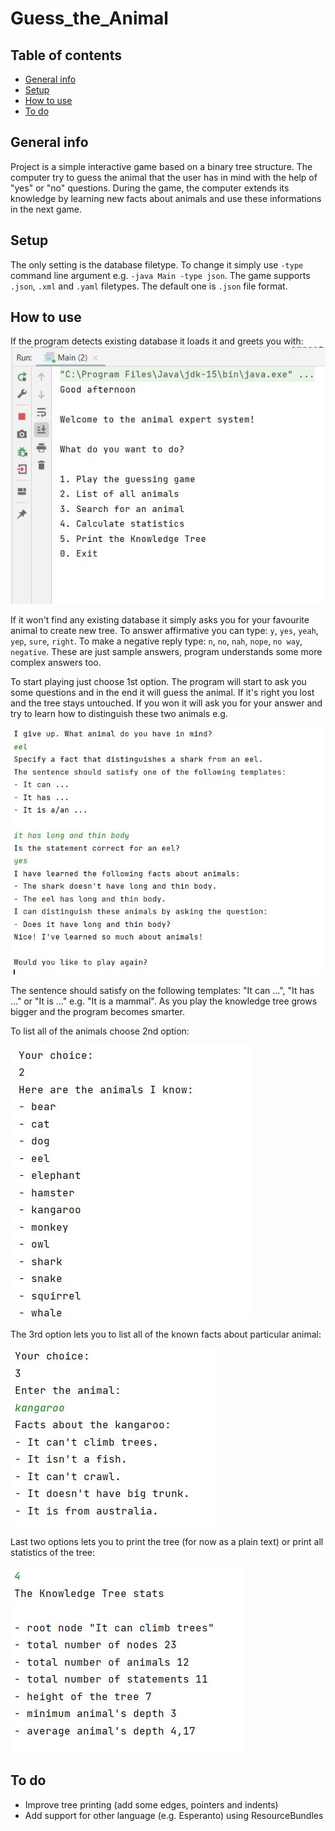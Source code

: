 # Guess_the_Animal
## Table of contents
* [General info](#general-info)
* [Setup](#setup)
* [How to use](#how-to-use)
* [To do](#to-do)
## General info
Project is a simple interactive game based on a binary tree structure. The computer try to guess the animal that the user has in mind with the help of "yes" or "no" questions. During the game, the computer extends its knowledge by learning new facts about animals and use these informations in the next game.
## Setup
The only setting is the database filetype. To change it simply use `-type` command line argument e.g. `-java Main -type json`. The game supports `.json`, `.xml` and `.yaml` filetypes. The default one is `.json` file format.
## How to use
If the program detects existing database it loads it and greets you with:
![Greetings](/images/greeting.JPG)

If it won't find any existing database it simply asks you for your favourite animal to create new tree.
To answer affirmative you can type: `y`, `yes`, `yeah`, `yep`, `sure`, `right`.
To make a negative reply type: `n`, `no`, `nah`, `nope`, `no way`, `negative`. 
These are just sample answers, program understands some more complex answers too.

To start playing just choose 1st option. The program will start to ask you some questions and in the end it will guess the animal. If it's right you lost and the tree stays untouched. If you won it will ask you for your answer and try to learn how to distinguish these two animals e.g.

![Distinguish question](/images/distinguish.JPG)

The sentence should satisfy on the following templates: "It can ...", "It has ..." or "It is ..." e.g. "It is a mammal". As you play the knowledge tree grows bigger and the program becomes smarter.

To list all of the animals choose 2nd option:

![List animals](/images/list.JPG)

The 3rd option lets you to list all of the known facts about particular animal:

![Facts about particular animal](/images/facts.JPG)

Last two options lets you to print the tree (for now as a plain text) or print all statistics of the tree:

![Statistics](/images/statistics.JPG)
## To do
* Improve tree printing (add some edges, pointers and indents)
* Add support for other language (e.g. Esperanto) using ResourceBundles
